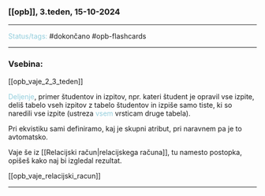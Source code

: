 ### [[opb]], 3.teden, 15-10-2024
---

<font color="#92cddc">Status/tags:</font> #dokončano #opb-flashcards 

---

### Vsebina:

[[opb_vaje_2_3_teden]]

<font color="#92cddc">Deljenje</font>, primer študentov in izpitov, npr. kateri študent je opravil vse izpite, deliš tabelo vseh izpitov z tabelo študentov in izpiše samo tiste, ki so naredili vse izpite (ustreza <font color="#92cddc">vsem</font> vrsticam druge tabela).

Pri ekvistiku sami definiramo, kaj je skupni atribut, pri naravnem pa je to avtomatsko.

Vaje še iz [[Relacijski račun|relacijskega računa]], tu namesto postopka, opišeš kako naj bi izgledal rezultat.

[[opb_vaje_relacijski_racun]]

---
